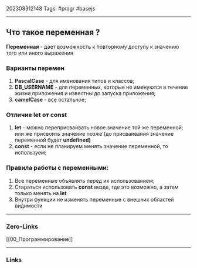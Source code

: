 202308312148
Tags: #progr #basejs

---
## Что такое переменная ?
 **Переменная** - дает возможность к повторному доступу к значению того или иного выражения
### Варианты перемен
1) **PascalCase** - для именования типов и классов; 
2) **DB_USERNAME** - для переменных, которые не именуются в течение жизни приложения и известны до запуска приложения; 
3) **camelCase** - все остальное;

### Отличие **let** от **const**
1) **let** - можно переприсваивать новое значение той же переменной; или же присвоить значение позже (до присваивания значение переменной будет **undefined)**
2) **const** - если не планируем менять значение переменной, то используем;

### Правила работы с переменными:
1. Все переменные объявлять перед их использованием;
2. Стараться использовать **const** везде, где это возможно, а затем только менять на **let**
3. Внутри функции не изменять переменные с внешних областей видимости
---
### Zero-Links
[[00_Программирование]]

---
### Links
